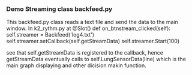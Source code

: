 ### Demo Streaming class backfeed.py

This backfeed.py class reads a text file and send the data to the main window.
In k2_rythm.py at
    @Slot()
    def on_btnstream_clicked(self):
        self.streamer = Backfeed('log4.txt')
        self.streamer.setCallback(self.getStreamData)
        self.streamer.Start(100)

see that self.getStreamData is registered to the callback, hence getStreamData eventually calls to self.LungSensorData(line) which is the main graph displaying and other dicision makin function.